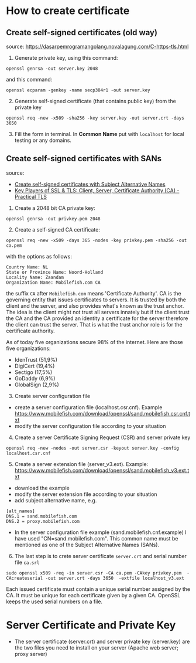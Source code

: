 # How to create certificate

## Create self-signed certificates (old way)
source: https://dasarpemrogramangolang.novalagung.com/C-https-tls.html

1. Generate private key, using this command:
```
openssl genrsa -out server.key 2048
```
and this command:
```
openssl ecparam -genkey -name secp384r1 -out server.key
```

2. Generate self-signed certificate (that contains public key) from the private key 
```
openssl req -new -x509 -sha256 -key server.key -out server.crt -days 3650
```

3. Fill the form in terminal. In **Common Name** put with `localhost` for local testing or any domains. 


## Create self-signed certificates with SANs
source:
- [Create self-signed certificates with Subject Alternative Names](https://www.youtube.com/watch?v=qoS4bLmstlk)
- [Key Players of SSL & TLS: Client, Server, Certificate Authority (CA) - Practical TLS](https://www.youtube.com/watch?v=C7Y4UEBJ0Og)
1. Create a 2048 bit CA private key:
```
openssl genrsa -out privkey.pem 2048
```
2. Create a self-signed CA certificate:
```
openssl req -new -x509 -days 365 -nodes -key privkey.pem -sha256 -out ca.pem
```
with the options as follows:
```
Country Name: NL
State or Province Name: Noord-Holland
Locality Name: Zaandam
Organization Name: Mobilefish.com CA
```
the suffix `CA` after `Mobilefish.com` means 'Certificate Authority'. CA is the governing entity that issues certificates to servers. It is trusted by both the client and the server, and also provides what's known as the trust anchor. The idea is the client might not trust all servers innately but if the client trust the CA and the CA provided an identity a certificate for the server therefore the client can trust the server. That is what the trust anchor role is for the certificate authority.    

As of today five organizations secure 98% of the internet. Here are those five organizations:
- IdenTrust (51,9%)
- DigiCert (19,4%)
- Sectigo (17,5%)
- GoDaddy (6,9%)
- GlobalSign (2,9%)

3. Create server configuration file
- create a server configuration file (localhost.csr.cnf). Example https://www.mobilefish.com/download/openssl/sand.mobilefish.csr.cnf.txt
- modify the server configuration file according to your situation

4. Create a server Certificate Signing Request (CSR) and server private key
```
openssl req -new -nodes -out server.csr -keyout server.key -config localhost.csr.cnf
```

5. Create a server extension file (server_v3.ext). Example: https://www.mobilefish.com/download/openssl/sand.mobilefish_v3.ext.txt
- download the example
- modify the server extension file according to your situation
- add subject alternative name, e.g.
```
[alt_names]
DNS.1 = sand.mobilefish.com 
DNS.2 = proxy.mobilefish.com 
```
- In the server configuration file example (sand.mobilefish.cnf.example) I have used "CN=sand.mobilefish.com". 
This common name must be mentioned as one of the Subject Alternative Names (SANs).

6. The last step is to crete server certificate `server.crt` and serial number file `ca.srl`
```
sudo openssl x509 -req -in server.csr -CA ca.pem -CAkey privkey.pem  -CAcreateserial -out server.crt -days 3650  -extfile localhost_v3.ext 
```
Each issued certificate must contain a unique serial number assigned by the CA. It must be unique for each certificate given by a given CA. 
OpenSSL keeps the used serial numbers on a file.

# Server Certificate and Private Key
- The server certificate (server.crt) and server private key (server.key) are the two files you need to install on your server (Apache web server; proxy server)